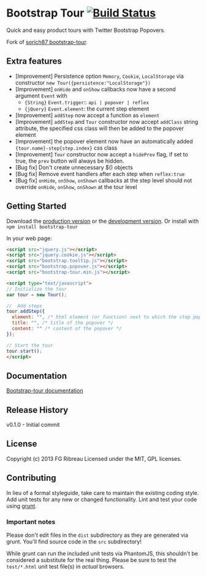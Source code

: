 # Bootstrap Tour [![Build Status](https://travis-ci.org/FGRibreau/bootstrap-tour.png)](https://travis-ci.org/FGRibreau/bootstrap-tour)

Quick and easy product tours with Twitter Bootstrap Popovers.

Fork of [sorich87 bootstrap-tour](http://sorich87.github.com/bootstrap-tour/).

Extra features
------------

- [Improvement] Persistence option `Memory`, `Cookie`, `LocalStorage` via constructor `new Tour({persistence:"LocalStorage"})`
- [Improvement] `onHide` and `onShow` callbacks now have a second argument `Event` with
  - `{String}` `Event.trigger`:: `api | popover | reflex`
  - `{jQuery}` `Event.element`: the current step element
- [Improvement] `addStep` now accept a function as `element`
- [Improvement] `addStep` and `Tour` constructor now accept `addClass` string attribute, the specified css class will then be added to the popover element
- [Improvement] the popover element now have an automatically added `{tour.name}-step{step.index}` css class
- [Improvement] `Tour` constructor now accept a `hidePrev` flag, if set to true, the `prev` button will always be hidden.
- [Bug fix] Don't create unnecessary $() objects
- [Bug fix] Remove event handlers after each step when `reflex:true`
- [Bug fix] `onHide`, `onShow`, `onShown` callbacks at the step level should not override `onHide`, `onShow`, `onShown` at the tour level

## Getting Started
Download the [production version][min] or the [development version][max].
Or install with `npm install bootstrap-tour`

[min]: https://raw.github.com/FGRibreau/bootstrap-tour/master/dist/bootstrap-tour.min.js
[max]: https://raw.github.com/FGRibreau/bootstrap-tour/master/dist/bootstrap-tour.js

In your web page:

```html
<script src="jquery.js"></script>
<script src="jquery.cookie.js"></script>
<script src="bootstrap.tooltip.js"></script>
<script src="bootstrap.popover.js"></script>
<script src="bootstrap-tour.min.js"></script>

<script type="text/javascript">
// Initialize the tour
var tour = new Tour();

//  Add steps
tour.addStep({
  element: "", /* html element (or function) next to which the step popover should be shown */
  title: "", /* title of the popover */
  content: "" /* content of the popover */
});

// Start the tour
tour.start();
</script>
```

## Documentation
[Bootstrap-tour documentation](http://sorich87.github.com/bootstrap-tour/)

## Release History
v0.1.0 - Initial commit

## License
Copyright (c) 2013 FG Ribreau
Licensed under the MIT, GPL licenses.

## Contributing
In lieu of a formal styleguide, take care to maintain the existing coding style. Add unit tests for any new or changed functionality. Lint and test your code using [grunt](https://github.com/cowboy/grunt).

### Important notes
Please don't edit files in the `dist` subdirectory as they are generated via grunt. You'll find source code in the `src` subdirectory!

While grunt can run the included unit tests via PhantomJS, this shouldn't be considered a substitute for the real thing. Please be sure to test the `test/*.html` unit test file(s) in _actual_ browsers.
